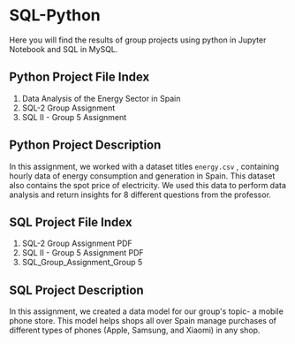 # SQL-Python
Here you will find the results of group projects using python in Jupyter Notebook and SQL in MySQL.
## Python Project File Index
1. Data Analysis of the Energy Sector in Spain
2. SQL-2 Group Assignment
3. SQL II - Group 5 Assignment
## Python Project Description 
In this assignment, we worked with a dataset titles `energy.csv` , containing hourly data of energy consumption and generation in Spain. This dataset also contains the spot price of electricity. We used this data to perform data analysis and return insights for 8 different questions from the professor. 

## SQL Project File Index
1. SQL-2 Group Assignment PDF
2. SQL II - Group 5 Assignment PDF
3. SQL_Group_Assignment_Group 5

## SQL Project Description
In this assignment, we created a data model for our group's topic- a mobile phone store. This model helps shops all over Spain manage purchases of different types of phones (Apple, Samsung, and Xiaomi) in any shop. 

